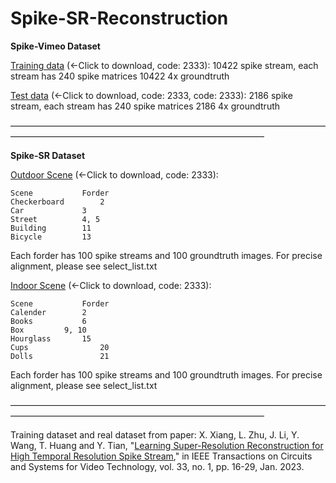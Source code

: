 # Spike-SR-Reconstruction



**Spike-Vimeo Dataset**

[Training data](https://pan.baidu.com/s/1UxjmyMxmU5b4lU9NtjG8GQ?pwd=2333) (←Click to download, code: 2333): 
	10422 spike stream, each stream has 240 spike matrices
	10422 4x groundtruth

[Test data](https://pan.baidu.com/s/1PiYnqGGGNeF73KL4YFlhNw?pwd=2333) (←Click to download, code: 2333, code: 2333):
	2186 spike stream, each stream has 240 spike matrices
	2186 4x groundtruth
  
—————————————————————————————————————————————————————————————————

**Spike-SR Dataset**

[Outdoor Scene](https://pan.baidu.com/s/131XKVDlAKpehiv7WFs1ujg?pwd=2333) (←Click to download, code: 2333):

	Scene			Forder
	Checkerboard    	2
	Car 			3
	Street			4, 5
	Building 		11
	Bicycle 		13

Each forder has 100 spike streams and 100 groundtruth images. For precise alignment, please see select_list.txt

[Indoor Scene](https://pan.baidu.com/s/1kAeinluYdaROb3829HQWYQ?pwd=2333) (←Click to download, code: 2333):
	
	Scene			Forder
	Calender		2
	Books			6
	Box			9, 10
	Hourglass		15
	Cups 		        20
	Dolls 		        21

Each forder has 100 spike streams and 100 groundtruth images. For precise alignment, please see select_list.txt

—————————————————————————————————————————————————————————————————

Training dataset and real dataset from paper: 
X. Xiang, L. Zhu, J. Li, Y. Wang, T. Huang and Y. Tian, "[Learning Super-Resolution Reconstruction for High Temporal Resolution Spike Stream](https://ieeexplore.ieee.org/document/9625006)," in IEEE Transactions on Circuits and Systems for Video Technology, vol. 33, no. 1, pp. 16-29, Jan. 2023.
